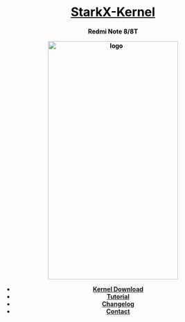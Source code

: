 <h1 style="text-align: center;"><span style="text-decoration: underline; color: #000000;"><strong>StarkX-Kernel</strong></span></h1>
<p style="text-align: center;"><span style="color: #000000;"><strong>Redmi Note 8/8T</strong></span></p>
<p style="text-align: center;"><span style="color: #000000;"><strong><img src="https://github.com/redstarksten/redstarksten.github.io/blob/master/logokernel.png?raw=true" alt="logo" width="300" height="548" /></strong></span></p>

<ul>
<li style="text-align: center;"><strong><span style="color: #000000;"><a href="https://redstarksten.github.io/kernel.html" target="_blank" rel="noopener">Kernel Download</a></span></strong></li>
<li style="text-align: center;"><strong><span style="color: #000000;"><a href="https://redstarksten.github.io/tutorial.html" target="_blank" rel="noopener">Tutorial</a></span></strong></li>
<li style="text-align: center;"><strong><span style="color: #000000;"><a href="https://redstarksten.github.io/changelog.html" target="_blank" rel="noopener">Changelog</a></span></strong></li>
<li style="text-align: center;"><strong><a href="https://t.me/bukandewa" target="_blank" rel="noopener">Contact</a></strong></li>
</ul>
